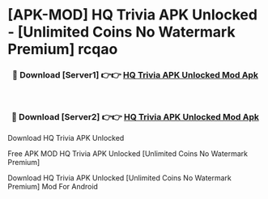 # [APK-MOD] HQ Trivia APK Unlocked - [Unlimited Coins No Watermark Premium] rcqao



<div align="center">
<h3>🔴 Download [Server1] 👉👉 <a href="https://momento.my/?title=HQ_Trivia_APK_Unlocked">HQ Trivia APK Unlocked Mod Apk</a></h3><br>

<h3>🔴 Download [Server2] 👉👉 <a href="https://momento.my/?title=HQ_Trivia_APK_Unlocked">HQ Trivia APK Unlocked Mod Apk</a></h3>
</div>



Download HQ Trivia APK Unlocked 

Free APK MOD HQ Trivia APK Unlocked [Unlimited Coins No Watermark Premium]

Download HQ Trivia APK Unlocked [Unlimited Coins No Watermark Premium] Mod For Android
